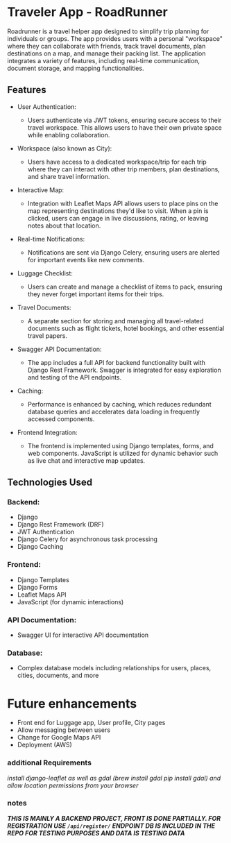 
# Traveler App - RoadRunner

Roadrunner is a travel helper app designed to simplify trip planning for individuals or groups. 
The app provides users with a personal "workspace" where they can collaborate with friends, 
track travel documents, plan destinations on a map, and manage their packing list. The application 
integrates a variety of features, including real-time communication, document storage, and mapping 
functionalities.

## Features
* User Authentication:
  * Users authenticate via JWT tokens, ensuring secure access to their travel workspace. This allows users to have their own private space while enabling collaboration.

* Workspace (also known as City):
  * Users have access to a dedicated workspace/trip for each trip where they can interact with other trip members, plan destinations, and share travel information.

* Interactive Map:
  * Integration with Leaflet Maps API allows users to place pins on the map representing destinations they'd like to visit. When a pin is clicked, users can engage in live discussions, rating, or leaving notes about that location.

* Real-time Notifications:
  * Notifications are sent via Django Celery, ensuring users are alerted for important events like new comments.


* Luggage Checklist:
  * Users can create and manage a checklist of items to pack, ensuring they never forget important items for their trips.

* Travel Documents:
  * A separate section for storing and managing all travel-related documents such as flight tickets, hotel bookings, and other essential travel papers.


* Swagger API Documentation:
  * The app includes a full API for backend functionality built with Django Rest Framework. Swagger is integrated for easy exploration and testing of the API endpoints.

* Caching:
  * Performance is enhanced by caching, which reduces redundant database queries and accelerates data loading in frequently accessed components.

* Frontend Integration:
  * The frontend is implemented using Django templates, forms, and web components. JavaScript is utilized for dynamic behavior such as live chat and interactive map updates.

## Technologies Used
### Backend:

* Django
* Django Rest Framework (DRF)
* JWT Authentication
* Django Celery for asynchronous task processing
* Django Caching

### Frontend:

* Django Templates
* Django Forms
* Leaflet Maps API
* JavaScript (for dynamic interactions)

### API Documentation:

* Swagger UI for interactive API documentation

### Database:

* Complex database models including relationships for users, places, cities, documents, and more


# Future enhancements

* Front end for Luggage app, User profile, City pages
* Allow messaging between users
* Change for Google Maps API 
* Deployment (AWS)


### additional Requirements

_install django-leaflet as well as gdal (brew install gdal pip install gdal)
and allow location permissions from your browser_

### notes

**_THIS IS MAINLY A BACKEND PROJECT, FRONT IS DONE PARTIALLY. FOR REGISTRATION USE `/api/register/` ENDPOINT
DB IS INCLUDED IN THE REPO FOR TESTING PURPOSES AND DATA IS TESTING DATA_** 